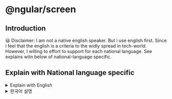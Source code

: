 # @ngular/screen

## Introduction
😃 Disclaimer: I am not a native english speaker. But i use english first.
Since i feel that the english is a criteria to the widly spread in tech-world.
However, I willing to effort to support for each national language.
See explains witn below of national-language specific.

## Explain with National language specific
<details>
<summary>Explain with English</summary>
This package generated for Angular.

This package excerpts the code from part of 'angular/flex-layout' \
The 'angular/flex-layout' have a function as a core that screen observing. \
'@ngular/screen' only use its screen observing functionality.
  ```sh
$ yarn add @ngular/screen
or
$ npm i @ngular/screen
```

Usage snippet
```ts
import { Injectable } from '@angular/core';
import {
  ScreenObserver, ScreenChange,
  DEFAULT_BREAKPOINTS_ALIAS as DeBrAlias,
} from '@ngular/screen';

@Injectable()
export class ApplayoutService {

  constructor(
    private screenObserver: ScreenObserver,
  ) {
    this.screenObserver.asObservable().pipe(
    ).subscribe((changes: ScreenChange[]) => {
      /**
       * Feel the changes in here.
       * You can see the changes in precedence of the order according to priority.
       * Via below link you can check the MediaQuery Range Prioritization (breakpoint-activation-fallback-algorithm).
       * https://github.com/angular/flex-layout/wiki/Responsive-API#breakpoint-activation-fallback-algorithm
       */
      console.log(changes);
    });
  }
}
```
</details>

<details>
<summary>한국어 설명</summary>
이 패키지는 'Angular 프레임워크'를 사용한다는 기준으로 생성되었습니다.

'@ngular/screen 패키지'는 'screen observing 기능'을 제공합니다. \
'Angular 프레임워크 프로젝트'의 하나인 '@angular/flex-layout 프로젝트'에서 제공하는 핵심 기능중 
'screen observing'기능을 발췌하여 작성 했습니다.

사용법 스닙펫
```ts
import { Injectable } from '@angular/core';
import {
  ScreenObserver, ScreenChange,
  DEFAULT_BREAKPOINTS_ALIAS as DeBrAlias,
} from '@ngular/screen';

@Injectable()
export class ApplayoutService {

  constructor(
    private screenObserver: ScreenObserver,
  ) {
    this.screenObserver.asObservable().pipe(
    ).subscribe((changes: ScreenChange[]) => {
      console.log(changes);
      /**
       * 여기에서 자유롭게 'ScreenChange[]'의 내용을 검토해 보세요.
       * 아래 링크에서 미디어쿼리-레인지-우선순위(MediaQuery Range Prioritization)에 대한 내용을 참고하여
       * 어떤 '브레이크포인트'들이 발생할지 확인할 수 있습니다.
       * https://github.com/angular/flex-layout/wiki/Responsive-API#breakpoint-activation-fallback-algorithm
       */
      
    });
  }
}
```
</details>